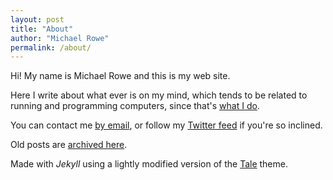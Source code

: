 ```yaml
---
layout: post
title: "About"
author: "Michael Rowe"
permalink: /about/
---
```


Hi! My name is Michael Rowe and this is my web site.

Here I write about what ever is on my mind, which tends to be related to running and programming computers, since that's <a href="{{ site.url }}/michael/resume.html">what I do</a>.

You can contact me <a href="mailto:mrowe@mojain.com">by email</a>, or follow my <a href="http://twitter.com/mrowe">Twitter feed</a> if you're so inclined.

Old posts are <a href="{{ site.url }}/archive.html">archived here</a>.

Made with _Jekyll_ using a lightly modified version of the <a href="https://github.com/chesterhow/tale/">Tale</a> theme.